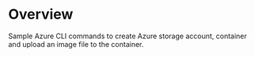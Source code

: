 # Overview
 Sample Azure CLI commands to create Azure storage account, container and upload an image file to the container.
